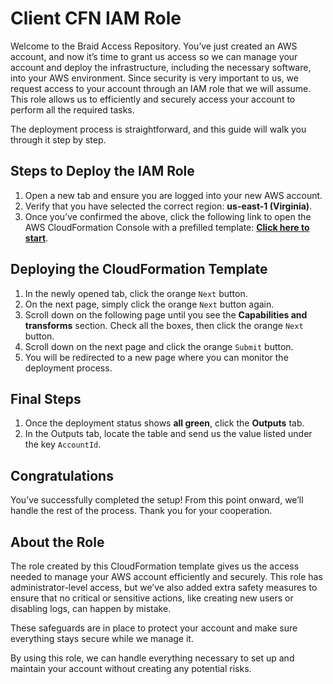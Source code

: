 # Client CFN IAM Role

Welcome to the Braid Access Repository. You’ve just created an AWS account, and now it’s time to grant us access so we can manage your account and deploy the infrastructure, including the necessary software, into your AWS environment. Since security is very important to us, we request access to your account through an IAM role that we will assume. This role allows us to efficiently and securely access your account to perform all the required tasks.

The deployment process is straightforward, and this guide will walk you through it step by step. 

## Steps to Deploy the IAM Role

1. Open a new tab and ensure you are logged into your new AWS account.  
1. Verify that you have selected the correct region: **us-east-1 (Virginia)**.  
1. Once you’ve confirmed the above, click the following link to open the AWS CloudFormation Console with a prefilled template: **[Click here to start](#)**.  

## Deploying the CloudFormation Template

1. In the newly opened tab, click the orange `Next` button.  
1. On the next page, simply click the orange `Next` button again.  
1. Scroll down on the following page until you see the **Capabilities and transforms** section. Check all the boxes, then click the orange `Next` button.  
1. Scroll down on the next page and click the orange `Submit` button.  
1. You will be redirected to a new page where you can monitor the deployment process.  

## Final Steps

1. Once the deployment status shows **all green**, click the **Outputs** tab.  
1. In the Outputs tab, locate the table and send us the value listed under the key `AccountId`.  

## Congratulations

You’ve successfully completed the setup! From this point onward, we’ll handle the rest of the process. Thank you for your cooperation.

## About the Role

The role created by this CloudFormation template gives us the access needed to manage your AWS account efficiently and securely. This role has administrator-level access, but we’ve also added extra safety measures to ensure that no critical or sensitive actions, like creating new users or disabling logs, can happen by mistake.

These safeguards are in place to protect your account and make sure everything stays secure while we manage it.

By using this role, we can handle everything necessary to set up and maintain your account without creating any potential risks.